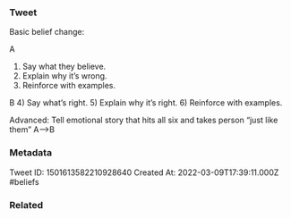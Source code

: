 ### Tweet
Basic belief change:

A
1) Say what they believe.
2) Explain why it’s wrong.
3) Reinforce with examples. 

B
4) Say what’s right.
5) Explain why it’s right. 
6) Reinforce with examples. 

Advanced: 
Tell emotional story that hits all six and takes person “just like them” 
A—&gt;B

### Metadata
Tweet ID: 1501613582210928640
Created At: 2022-03-09T17:39:11.000Z
#beliefs

### Related


